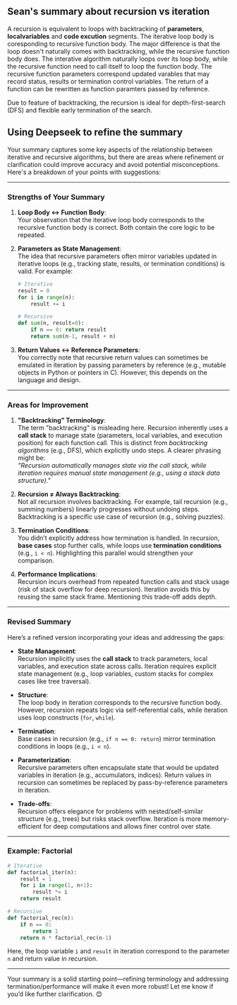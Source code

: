 ## Sean's summary about recursion vs iteration

A recursion is equivalent to loops with backtracking of **parameters**, **localvariables** and **code excution** segments. The iterative loop body is coresponding to recursive function body. The major difference is that the loop doesn't naturally comes with backtracking, while the recursive function body does. The interative algorithm naturally loops over its loop body, while the recursive function need to call itself to loop the function body. The recursive function parameters correspond updated varables that may record status, results or termination control variables. The return of a function can be rewritten as function paramters passed by reference. 

Due to feature of backtracking, the recursion is ideal for depth-first-search (DFS) and flexible early termination of the search. 


## Using Deepseek to refine the summary
Your summary captures some key aspects of the relationship between iterative and recursive algorithms, but there are areas where refinement or clarification could improve accuracy and avoid potential misconceptions. Here's a breakdown of your points with suggestions:

---

### **Strengths of Your Summary**
1. **Loop Body ↔ Function Body**:  
   Your observation that the iterative loop body corresponds to the recursive function body is correct. Both contain the core logic to be repeated.

2. **Parameters as State Management**:  
   The idea that recursive parameters often mirror variables updated in iterative loops (e.g., tracking state, results, or termination conditions) is valid. For example:
   ```python
   # Iterative
   result = 0
   for i in range(n):
       result += i

   # Recursive
   def sum(n, result=0):
       if n == 0: return result
       return sum(n-1, result + n)
   ```

3. **Return Values ↔ Reference Parameters**:  
   You correctly note that recursive return values can sometimes be emulated in iteration by passing parameters by reference (e.g., mutable objects in Python or pointers in C). However, this depends on the language and design.

---

### **Areas for Improvement**
1. **"Backtracking" Terminology**:  
   The term "backtracking" is misleading here. Recursion inherently uses a **call stack** to manage state (parameters, local variables, and execution position) for each function call. This is distinct from *backtracking algorithms* (e.g., DFS), which explicitly undo steps. A clearer phrasing might be:  
   *"Recursion automatically manages state via the call stack, while iteration requires manual state management (e.g., using a stack data structure)."*

2. **Recursion ≠ Always Backtracking**:  
   Not all recursion involves backtracking. For example, tail recursion (e.g., summing numbers) linearly progresses without undoing steps. Backtracking is a specific use case of recursion (e.g., solving puzzles).

3. **Termination Conditions**:  
   You didn’t explicitly address how termination is handled. In recursion, **base cases** stop further calls, while loops use **termination conditions** (e.g., `i < n`). Highlighting this parallel would strengthen your comparison.

4. **Performance Implications**:  
   Recursion incurs overhead from repeated function calls and stack usage (risk of stack overflow for deep recursion). Iteration avoids this by reusing the same stack frame. Mentioning this trade-off adds depth.

---

### **Revised Summary**
Here’s a refined version incorporating your ideas and addressing the gaps:

- **State Management**:  
  Recursion implicitly uses the **call stack** to track parameters, local variables, and execution state across calls. Iteration requires explicit state management (e.g., loop variables, custom stacks for complex cases like tree traversal).

- **Structure**:  
  The loop body in iteration corresponds to the recursive function body. However, recursion repeats logic via self-referential calls, while iteration uses loop constructs (`for`, `while`).

- **Termination**:  
  Base cases in recursion (e.g., `if n == 0: return`) mirror termination conditions in loops (e.g., `i < n`).

- **Parameterization**:  
  Recursive parameters often encapsulate state that would be updated variables in iteration (e.g., accumulators, indices). Return values in recursion can sometimes be replaced by pass-by-reference parameters in iteration.

- **Trade-offs**:  
  Recursion offers elegance for problems with nested/self-similar structure (e.g., trees) but risks stack overflow. Iteration is more memory-efficient for deep computations and allows finer control over state.

---

### **Example: Factorial**
```python
# Iterative
def factorial_iter(n):
    result = 1
    for i in range(1, n+1):
        result *= i
    return result

# Recursive
def factorial_rec(n):
    if n == 0:
        return 1
    return n * factorial_rec(n-1)
```
Here, the loop variable `i` and `result` in iteration correspond to the parameter `n` and return value in recursion.

---

Your summary is a solid starting point—refining terminology and addressing termination/performance will make it even more robust! Let me know if you’d like further clarification. 😊
